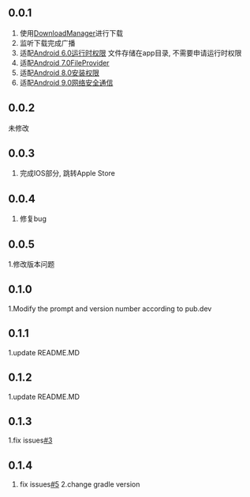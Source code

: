 ## 0.0.1
1. 使用[DownloadManager](https://developer.android.com/reference/android/app/DownloadManager)进行下载
2. 监听下载完成广播
3. 适配[Android 6.0运行时权限]() 文件存储在app目录, 不需要申请运行时权限
4. 适配[Android 7.0FileProvider](https://developer.android.com/reference/android/support/v4/content/FileProvider)
5. 适配[Android 8.0安装权限]()
6. 适配[Android 9.0网络安全通信]()

## 0.0.2
未修改

## 0.0.3
1. 完成IOS部分, 跳转Apple Store

## 0.0.4
1. 修复bug

## 0.0.5
1.修改版本问题

## 0.1.0
1.Modify the prompt and version number according to pub.dev

## 0.1.1
1.update README.MD

## 0.1.2
1.update README.MD

## 0.1.3
1.fix issues[#3](https://github.com/mofada/flutter_update_app/issues/3)

## 0.1.4
1. fix issues[#5](https://github.com/mofada/flutter_update_app/issues/5)
2.change gradle version